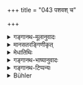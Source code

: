 +++
title = "043 पशवश् च"

+++

<details><summary>गङ्गानथ-मूलानुवादः</summary>

Cattle, Deer, Wild Beasts with two rows of teeth, Rākṣasas, Piśācas and Men are viviparous.—(43)
</details>

<details><summary>मानसतरङ्गिणीकृत्</summary>

Cattle, deer, carnivorous beasts with two sets of canines, rakshasas (!), pishachas, and men are one group born alive from wombs.
</details>

<details><summary>मेधातिथिः</summary>

एते **जरायुजाः** । जरायुर् उल्बं गर्भशय्या । तत्र प्रथमं ते संभवन्ति । ततो मुक्ता जायन्ते । एष एतेषां जन्मक्रमः । दन्तशब्दसमानार्थो दत्शब्दो ऽन्यो ऽस्तीत्य् उभयतोदत इति प्रथमाबहुवचने रूपं युज्यते ॥ १.४३ ॥
</details>

<details><summary>गङ्गानथ-भाष्यानुवादः</summary>

These are ‘*viviparous*,’ ‘born from the *Jarāyu*’; *Jarāyu* is the womb, the place where the fœtus lies; it is in the womb that these beings are conceived first, and it is only when they are emitted from the womb that they become *born*; this is the manner of the birth of these beings.

The term ‘*dat*’ is synonymous with ‘*danta*,’ and is totally different from it; hence it is that we have the nominative plural form ‘*ubhayatodataḥ*’ (‘with two rows of teeth’).—(43)
</details>

<details><summary>गङ्गानथ-टिप्पन्यः</summary>

‘*Ubhayatodataḥ*’—A compound difficult to explain. The word ‘*danta*’ becomes transformed into ‘*dat*’ only in special cases, laid down in Pāṇini 5.4.141-145. The only explanation possible is that given by Medhātithi,—that the term ‘*dat*’ is an entirely different word from ‘*danta*’
</details>

<details><summary>Bühler</summary>

043	Cattle, deer, carnivorous beasts with two rows of teeth, Rakshasas, Pisakas, and men are born from the womb.
</details>
